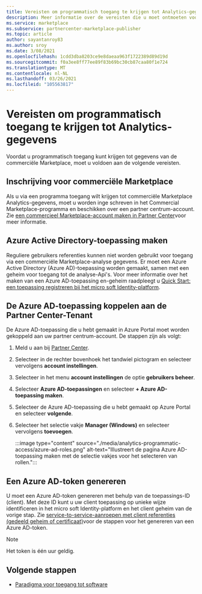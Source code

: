 ```yaml
---
title: Vereisten om programmatisch toegang te krijgen tot Analytics-gegevens
description: Meer informatie over de vereisten die u moet ontmoeten voordat u programmatisch toegang kunt krijgen tot gegevens van Analytics-commerciële Marketplace.
ms.service: marketplace
ms.subservice: partnercenter-marketplace-publisher
ms.topic: article
author: sayantanroy83
ms.author: sroy
ms.date: 3/08/2021
ms.openlocfilehash: 1cdd3dba8203ce9e8daeaa963f1722389d89d19d
ms.sourcegitcommit: f0a3ee8ff77ee89f83b69bc30cb87caa80f1e724
ms.translationtype: MT
ms.contentlocale: nl-NL
ms.lasthandoff: 03/26/2021
ms.locfileid: "105563817"
---
```

# <a name="prerequisites-to-programmatically-access-analytics-data"></a>Vereisten om programmatisch toegang te krijgen tot Analytics-gegevens

Voordat u programmatisch toegang kunt krijgen tot gegevens van de commerciële Marketplace, moet u voldoen aan de volgende vereisten.

## <a name="commercial-marketplace-enrollment"></a>Inschrijving voor commerciële Marketplace

Als u via een programma toegang wilt krijgen tot commerciële Marketplace Analytics-gegevens, moet u worden inge schreven in het Commercial Marketplace-programma en beschikken over een partner centrum-account. Zie [een commercieel Marketplace-account maken in Partner Center](./partner-center-portal/create-account.md)voor meer informatie.

## <a name="create-azure-active-directory-application"></a>Azure Active Directory-toepassing maken

Reguliere gebruikers referenties kunnen niet worden gebruikt voor toegang via een commerciële Marketplace-analyse gegevens. Er moet een Azure Active Directory (Azure AD)-toepassing worden gemaakt, samen met een geheim voor toegang tot de analyse-Api's. Voor meer informatie over het maken van een Azure AD-toepassing en-geheim raadpleegt u [Quick Start: een toepassing registreren bij het micro soft Identity-platform](../active-directory/develop/quickstart-register-app.md).

## <a name="associate-the-azure-ad-application-to-the-partner-center-tenant"></a>De Azure AD-toepassing koppelen aan de Partner Center-Tenant

De Azure AD-toepassing die u hebt gemaakt in Azure Portal moet worden gekoppeld aan uw partner centrum-account. De stappen zijn als volgt:

1. Meld u aan bij [Partner Center](https://partner.microsoft.com/dashboard).
1. Selecteer in de rechter bovenhoek het tandwiel pictogram en selecteer vervolgens **account instellingen**.
1. Selecteer in het menu **account instellingen** de optie **gebruikers beheer**.
1. Selecteer **Azure AD-toepassingen** en selecteer **+ Azure AD-toepassing maken**.
1. Selecteer de Azure AD-toepassing die u hebt gemaakt op Azure Portal en selecteer **volgende**.
1. Selecteer het selectie vakje **Manager (Windows)** en selecteer vervolgens **toevoegen**.

    :::image type="content" source="./media/analytics-programmatic-access/azure-ad-roles.png" alt-text="Illustreert de pagina Azure AD-toepassing maken met de selectie vakjes voor het selecteren van rollen.":::

## <a name="generate-an-azure-ad-token"></a>Een Azure AD-token genereren

U moet een Azure AD-token genereren met behulp van de toepassings-ID (client). Met deze ID kunt u uw client toepassing op unieke wijze identificeren in het micro soft Identity-platform en het client geheim van de vorige stap. Zie [service-to-service-aanroepen met client referenties (gedeeld geheim of certificaat)](../active-directory/azuread-dev/v1-oauth2-client-creds-grant-flow.md)voor de stappen voor het genereren van een Azure AD-token.

> [!NOTE]
> Het token is één uur geldig.

## <a name="next-steps"></a>Volgende stappen

- [Paradigma voor toegang tot software](analytics-programmatic-access.md)